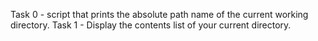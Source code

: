 Task 0 - script that prints the absolute path name of the current working directory.
Task 1 - Display the contents list of your current directory.